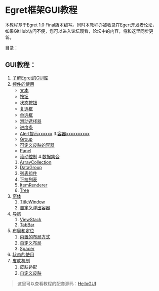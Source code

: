 Egret框架GUI教程
===============

本教程基于Egret 1.0 Final版本编写。同时本教程亦被收录在[Egert开发者论坛](http://bbs.egret-labs.org/thread-260-1-1.html)，如果GitHub访问不便，您可以进入论坛观看，论坛中的内容，将和这里同步更新。

目录：

GUI教程：
----------------------------

1. [了解Egret的GUI库](https://github.com/NeoGuo/html5-documents/blob/master/egret-gui/1-intro.md)
2. [控件的使用](#)
	* [文本](#)
	* [按钮](#)
	* [状态按钮](#)
	* [复选框](#)
	* [单选框](#)
	* [滑动选择器](#)
	* [进度条](#)
	* [Alert提示xxxxxx](#)
3.[容器xxxxxxxxxx](#)
	* [Group](#)
	* [可定义皮肤的容器](#)
	* [Panel](#)
	* [滚动控制](#)
4.[数据集合](#)
	1. [ArrayCollection](#)
	2. [DataGroup](#)
	3. [列表组件](#)
	4. [下拉列表](#)
	5. [ItemRenderer](#)
	6. [Tree](#)
5. [窗体](#)
	1. [TitleWindow](#)
	2. [自定义弹出容器](#)
6. [导航](#)
	1. [ViewStack](#)
	2. [TabBar](#)
7. [布局和定位](#)
	1. [内置的布局方式](#)
	2. [自定义布局](#)
	3. [Spacer](#)
8. [状态的使用](#)
9. [皮肤机制](#)
	1. [皮肤适配](#)
	2. [自定义皮肤](#)

> 这里可以查看教程的配套源码：[HelloGUI](https://github.com/NeoGuo/html5-documents/tree/master/egret-gui/demo/HelloGUI/src)
